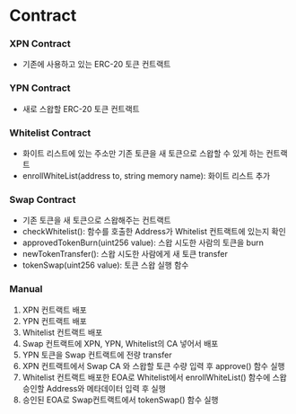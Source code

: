 # Contract



### XPN Contract

- 기존에 사용하고 있는 ERC-20 토큰 컨트랙트

### YPN Contract

- 새로 스왑할 ERC-20 토큰 컨트랙트

### Whitelist Contract

- 화이트 리스트에 있는 주소만 기존 토큰을 새 토큰으로 스왑할 수 있게 하는 컨트랙트
- enrollWhiteList(address to, string memory name): 화이트 리스트 추가

### Swap Contract

- 기존 토큰을 새 토큰으로 스왑해주는 컨트랙트
- checkWhitelist(): 함수를 호출한 Address가 Whitelist 컨트랙트에 있는지 확인
- approvedTokenBurn(uint256 value): 스왑 시도한 사람의 토큰을 burn
- newTokenTransfer(): 스왑 시도한 사람에게 새 토큰 transfer
- tokenSwap(uint256 value): 토큰 스왑 실행 함수



### Manual

1. XPN 컨트랙트 배포
2. YPN 컨트랙트 배포
3. Whitelist 컨트랙트 배포
4. Swap 컨트랙트에 XPN, YPN, Whitelist의 CA 넣어서 배포
5. YPN 토큰을 Swap 컨트랙트에 전량 transfer
6. XPN 컨트랙트에서 Swap CA 와 스왑할 토큰 수량 입력 후 approve() 함수 실행
7. Whitelist 컨트랙트 배포한 EOA로 Whitelist에서 enrollWhiteList() 함수에 스왑 승인할 Address와 메타데이터 입력 후 실행
8. 승인된 EOA로 Swap컨트랙트에서 tokenSwap() 함수 실행